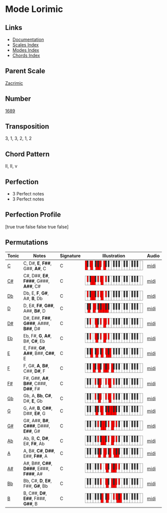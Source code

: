 # Mode Lorimic

## Links

- [Documentation](README.md)
- [Scales Index](Scales.md)
- [Modes Index](Modes.md)
- [Chords Index](Chords.md)

## Parent Scale

[Zacrimic](ScaleZacrimic.md)

## Number

[1689](https://ianring.com/musictheory/scales/1689)

## Transposition

3, 1, 3, 2, 1, 2

## Chord Pattern

II, II, v

## Perfection

- 3 Perfect notes
- 3 Perfect notes

## Perfection Profile

[true true false false true false]

## Permutations

| Tonic | Notes | Signature | Illustration | Audio |
|-------|-------|-----------|--------------|-------|
| [C](ModeCNaturalLorimic.md) | C, D#, **E**, **F##**, G##, **A#**, C | C | ![CNaturalLorimic](ModeCNaturalLorimic.png) | [midi](https://github.com/edipermadi/music/blob/main/docs/ModeCNaturalLorimic.mid?raw=true) |
| [C#](ModeCSharpLorimic.md) | C#, D##, **E#**, **F###**, G###, **A##**, C# | C | ![CSharpLorimic](ModeCSharpLorimic.png) | [midi](https://github.com/edipermadi/music/blob/main/docs/ModeCSharpLorimic.mid?raw=true) |
| [Db](ModeDFlatLorimic.md) | Db, E, **F**, **G#**, A#, **B**, Db | C | ![DFlatLorimic](ModeDFlatLorimic.png) | [midi](https://github.com/edipermadi/music/blob/main/docs/ModeDFlatLorimic.mid?raw=true) |
| [D](ModeDNaturalLorimic.md) | D, E#, **F#**, **G##**, A##, **B#**, D | C | ![DNaturalLorimic](ModeDNaturalLorimic.png) | [midi](https://github.com/edipermadi/music/blob/main/docs/ModeDNaturalLorimic.mid?raw=true) |
| [D#](ModeDSharpLorimic.md) | D#, E##, **F##**, **G###**, A###, **B##**, D# | C | ![DSharpLorimic](ModeDSharpLorimic.png) | [midi](https://github.com/edipermadi/music/blob/main/docs/ModeDSharpLorimic.mid?raw=true) |
| [Eb](ModeEFlatLorimic.md) | Eb, F#, **G**, **A#**, B#, **C#**, Eb | C | ![EFlatLorimic](ModeEFlatLorimic.png) | [midi](https://github.com/edipermadi/music/blob/main/docs/ModeEFlatLorimic.mid?raw=true) |
| [E](ModeENaturalLorimic.md) | E, F##, **G#**, **A##**, B##, **C##**, E | C | ![ENaturalLorimic](ModeENaturalLorimic.png) | [midi](https://github.com/edipermadi/music/blob/main/docs/ModeENaturalLorimic.mid?raw=true) |
| [F](ModeFNaturalLorimic.md) | F, G#, **A**, **B#**, C##, **D#**, F | C | ![FNaturalLorimic](ModeFNaturalLorimic.png) | [midi](https://github.com/edipermadi/music/blob/main/docs/ModeFNaturalLorimic.mid?raw=true) |
| [F#](ModeFSharpLorimic.md) | F#, G##, **A#**, **B##**, C###, **D##**, F# | C | ![FSharpLorimic](ModeFSharpLorimic.png) | [midi](https://github.com/edipermadi/music/blob/main/docs/ModeFSharpLorimic.mid?raw=true) |
| [Gb](ModeGFlatLorimic.md) | Gb, A, **Bb**, **C#**, D#, **E**, Gb | C | ![GFlatLorimic](ModeGFlatLorimic.png) | [midi](https://github.com/edipermadi/music/blob/main/docs/ModeGFlatLorimic.mid?raw=true) |
| [G](ModeGNaturalLorimic.md) | G, A#, **B**, **C##**, D##, **E#**, G | C | ![GNaturalLorimic](ModeGNaturalLorimic.png) | [midi](https://github.com/edipermadi/music/blob/main/docs/ModeGNaturalLorimic.mid?raw=true) |
| [G#](ModeGSharpLorimic.md) | G#, A##, **B#**, **C###**, D###, **E##**, G# | C | ![GSharpLorimic](ModeGSharpLorimic.png) | [midi](https://github.com/edipermadi/music/blob/main/docs/ModeGSharpLorimic.mid?raw=true) |
| [Ab](ModeAFlatLorimic.md) | Ab, B, **C**, **D#**, E#, **F#**, Ab | C | ![AFlatLorimic](ModeAFlatLorimic.png) | [midi](https://github.com/edipermadi/music/blob/main/docs/ModeAFlatLorimic.mid?raw=true) |
| [A](ModeANaturalLorimic.md) | A, B#, **C#**, **D##**, E##, **F##**, A | C | ![ANaturalLorimic](ModeANaturalLorimic.png) | [midi](https://github.com/edipermadi/music/blob/main/docs/ModeANaturalLorimic.mid?raw=true) |
| [A#](ModeASharpLorimic.md) | A#, B##, **C##**, **D###**, E###, **F###**, A# | C | ![ASharpLorimic](ModeASharpLorimic.png) | [midi](https://github.com/edipermadi/music/blob/main/docs/ModeASharpLorimic.mid?raw=true) |
| [Bb](ModeBFlatLorimic.md) | Bb, C#, **D**, **E#**, F##, **G#**, Bb | C | ![BFlatLorimic](ModeBFlatLorimic.png) | [midi](https://github.com/edipermadi/music/blob/main/docs/ModeBFlatLorimic.mid?raw=true) |
| [B](ModeBNaturalLorimic.md) | B, C##, **D#**, **E##**, F###, **G##**, B | C | ![BNaturalLorimic](ModeBNaturalLorimic.png) | [midi](https://github.com/edipermadi/music/blob/main/docs/ModeBNaturalLorimic.mid?raw=true) |
